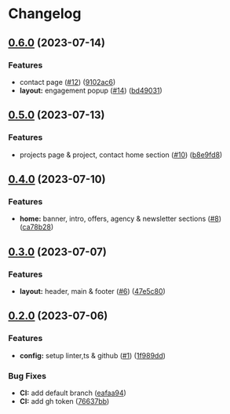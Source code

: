 # Changelog

## [0.6.0](https://github.com/Atipy-Digital/Web/compare/v0.5.0...v0.6.0) (2023-07-14)


### Features

* contact page ([#12](https://github.com/Atipy-Digital/Web/issues/12)) ([9102ac6](https://github.com/Atipy-Digital/Web/commit/9102ac69814c04a9373fc792780e7ab056ad28a6))
* **layout:** engagement popup ([#14](https://github.com/Atipy-Digital/Web/issues/14)) ([bd49031](https://github.com/Atipy-Digital/Web/commit/bd4903195a6ae4a4e2d97a7c4bcb88a812735e54))

## [0.5.0](https://github.com/Atipy-Digital/Web/compare/v0.4.0...v0.5.0) (2023-07-13)


### Features

* projects page & project, contact home section ([#10](https://github.com/Atipy-Digital/Web/issues/10)) ([b8e9fd8](https://github.com/Atipy-Digital/Web/commit/b8e9fd8bf5203f57ca135cfdba8465b7baf4c93e))

## [0.4.0](https://github.com/Atipy-Digital/Web/compare/v0.3.0...v0.4.0) (2023-07-10)


### Features

* **home:** banner, intro, offers, agency & newsletter sections ([#8](https://github.com/Atipy-Digital/Web/issues/8)) ([ca78b28](https://github.com/Atipy-Digital/Web/commit/ca78b282ba959727b004083760cdc11c656d14cf))

## [0.3.0](https://github.com/Atipy-Digital/Web/compare/v0.2.0...v0.3.0) (2023-07-07)


### Features

* **layout:** header, main & footer ([#6](https://github.com/Atipy-Digital/Web/issues/6)) ([47e5c80](https://github.com/Atipy-Digital/Web/commit/47e5c808d9b27b253461f826396ede5f5c1806c9))

## [0.2.0](https://github.com/Atipy-Digital/Web/compare/v0.1.0...v0.2.0) (2023-07-06)


### Features

* **config:** setup linter,ts & github ([#1](https://github.com/Atipy-Digital/Web/issues/1)) ([1f989dd](https://github.com/Atipy-Digital/Web/commit/1f989dde88f55db3d01110d66b11f51cb48005f5))


### Bug Fixes

* **CI:** add default branch ([eafaa94](https://github.com/Atipy-Digital/Web/commit/eafaa94ecc107454573c6129ed6ef172e3b39311))
* **CI:** add gh token ([76637bb](https://github.com/Atipy-Digital/Web/commit/76637bb9e5221253a4c29b234f14b5c731d4aac5))
